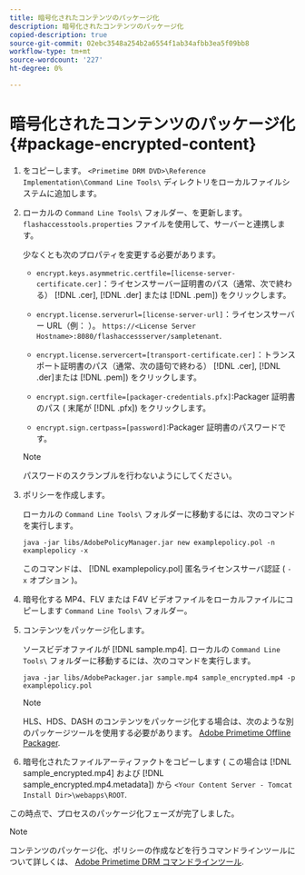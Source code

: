 ```yaml
---
title: 暗号化されたコンテンツのパッケージ化
description: 暗号化されたコンテンツのパッケージ化
copied-description: true
source-git-commit: 02ebc3548a254b2a6554f1ab34afbb3ea5f09bb8
workflow-type: tm+mt
source-wordcount: '227'
ht-degree: 0%

---
```


# 暗号化されたコンテンツのパッケージ化{#package-encrypted-content}

1. をコピーします。 `<Primetime DRM DVD>\Reference Implementation\Command Line Tools\` ディレクトリをローカルファイルシステムに追加します。
1. ローカルの `Command Line Tools\` フォルダー、を更新します。 `flashaccesstools.properties` ファイルを使用して、サーバーと連携します。

   少なくとも次のプロパティを変更する必要があります。

   * `encrypt.keys.asymmetric.certfile=[license-server-certificate.cer]`：ライセンスサーバー証明書のパス（通常、次で終わる） [!DNL .cer], [!DNL .der] または [!DNL .pem]) をクリックします。

   * `encrypt.license.serverurl=[license-server-url]`：ライセンスサーバー URL（例： ）。    `https://<License Server Hostname>:8080/flashaccessserver/sampletenant`.

   * `encrypt.license.servercert=[transport-certificate.cer]`：トランスポート証明書のパス（通常、次の語句で終わる） [!DNL .cer], [!DNL .der]または [!DNL .pem]) をクリックします。

   * `encrypt.sign.certfile=[packager-credentials.pfx]`:Packager 証明書のパス ( 末尾が [!DNL .pfx]) をクリックします。

   * `encrypt.sign.certpass=[password]`:Packager 証明書のパスワードです。

   >[!NOTE]
   >
   >パスワードのスクランブルを行わないようにしてください。

1. ポリシーを作成します。

   ローカルの `Command Line Tools\` フォルダーに移動するには、次のコマンドを実行します。

   ```
   java -jar libs/AdobePolicyManager.jar new examplepolicy.pol -n examplepolicy -x
   ```

   このコマンドは、 [!DNL examplepolicy.pol] 匿名ライセンスサーバ認証 ( `-x` オプション )。
1. 暗号化する MP4、FLV または F4V ビデオファイルをローカルファイルにコピーします `Command Line Tools\` フォルダー。
1. コンテンツをパッケージ化します。

   ソースビデオファイルが [!DNL sample.mp4]. ローカルの `Command Line Tools\` フォルダーに移動するには、次のコマンドを実行します。

   ```
   java -jar libs/AdobePackager.jar sample.mp4 sample_encrypted.mp4 -p examplepolicy.pol
   ```

   >[!NOTE]
   >
   >HLS、HDS、DASH のコンテンツをパッケージ化する場合は、次のような別のパッケージツールを使用する必要があります。 [Adobe Primetime Offline Packager](https://helpx.adobe.com/content/dam/help/en/primetime/guides/offline_packager_getting_started.pdf).

1. 暗号化されたファイルアーティファクトをコピーします ( この場合は [!DNL sample_encrypted.mp4] および [!DNL sample_encrypted.mp4.metadata]) から `<Your Content Server - Tomcat Install Dir>\webapps\ROOT`.

この時点で、プロセスのパッケージ化フェーズが完了しました。

>[!NOTE]
>
>コンテンツのパッケージ化、ポリシーの作成などを行うコマンドラインツールについて詳しくは、 [Adobe Primetime DRM コマンドラインツール](../drm-reference-implementations/command-line-tools/command-line-tools-overview.md).
